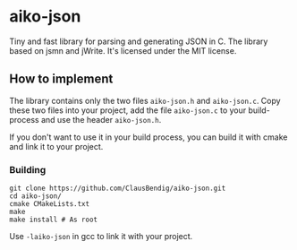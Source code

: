 # aiko-json
Tiny and fast library for parsing and generating JSON in C. The library based on jsmn and jWrite.
It's licensed under the MIT license. 

## How to implement

The library contains only the two files `aiko-json.h` and `aiko-json.c`.
Copy these two files into your project, add the file `aiko-json.c` to your build-process and use the header `aiko-json.h`.

If you don't want to use it in your build process, you can build it with cmake and link it to your project.

### Building
```
git clone https://github.com/ClausBendig/aiko-json.git
cd aiko-json/
cmake CMakeLists.txt
make
make install # As root
```
Use `-laiko-json` in gcc to link it with your project.
